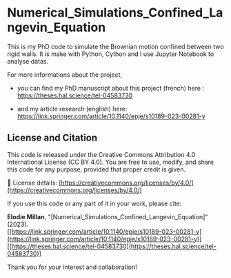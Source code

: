 # Numerical_Simulations_Confined_Langevin_Equation

This is my PhD code to simulate the Brownian motion confined between two rigid walls.
It is make with Python, Cython and I use Jupyter Notebook to analyse datas.

For more informations about the project, 
- you can find my PhD manuscript about this project (french) here :
https://theses.hal.science/tel-04583730

- and my article research (english) here:
https://link.springer.com/article/10.1140/epje/s10189-023-00281-y

## License and Citation
This code is released under the Creative Commons Attribution 4.0 International License (CC BY 4.0).
You are free to use, modify, and share this code for any purpose, provided that proper credit is given.

🔗 License details: [https://creativecommons.org/licenses/by/4.0/](https://creativecommons.org/licenses/by/4.0/)

If you use this code or any part of it in your work, please cite:

**Elodie Millan**, "[Numerical_Simulations_Confined_Langevin_Equation]" (2023).  
[[https://link.springer.com/article/10.1140/epje/s10189-023-00281-y](https://link.springer.com/article/10.1140/epje/s10189-023-00281-y)]
[[https://theses.hal.science/tel-04583730](https://theses.hal.science/tel-04583730)]

Thank you for your interest and collaboration!
